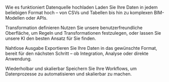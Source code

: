 Wie es funktioniert
Datenquelle hochladen
Laden Sie Ihre Daten in jedem beliebigen Format hoch – von CSVs und Tabellen bis hin zu komplexen BIM-Modellen oder APIs.

Transformation definieren
Nutzen Sie unsere benutzerfreundliche Oberfläche, um Regeln und Transformationen festzulegen, oder lassen Sie unsere KI den besten Ansatz für Sie finden.

Nahtlose Ausgabe
Exportieren Sie Ihre Daten in das gewünschte Format, bereit für den nächsten Schritt – ob Integration, Analyse oder direkte Anwendung.

Wiederholbar und skalierbar
Speichern Sie Ihre Workflows, um Datenprozesse zu automatisieren und skalierbar zu machen.

